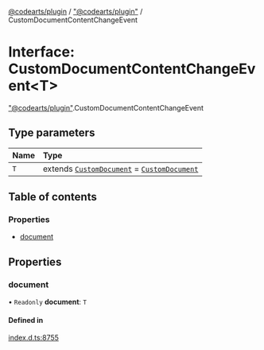 [@codearts/plugin](../README.md) / ["@codearts/plugin"](../modules/_codearts_plugin_.md) / CustomDocumentContentChangeEvent

# Interface: CustomDocumentContentChangeEvent<T\>

["@codearts/plugin"](../modules/_codearts_plugin_.md).CustomDocumentContentChangeEvent

## Type parameters

| Name | Type |
| :------ | :------ |
| `T` | extends [`CustomDocument`](codearts_plugin_.CustomDocument.md) = [`CustomDocument`](codearts_plugin_.CustomDocument.md) |

## Table of contents

### Properties

- [document](codearts_plugin_.CustomDocumentContentChangeEvent.md#document)

## Properties

### document

• `Readonly` **document**: `T`

#### Defined in

[index.d.ts:8755](https://github.com/huaweicloud/cloudide-plugin-api/blob/3b0eee8/index.d.ts#L8755)
